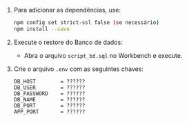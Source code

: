 1. Para adicionar as dependências, use:
    ```bash
    npm config set strict-ssl false (se necessário)
    npm install --save
    ```

2. Execute o restore do Banco de dados:
    - Abra o arquivo `script_bd.sql` no Workbench e execute.

3. Crie o arquivo `.env` com as seguintes chaves:
    ```plaintext
    DB_HOST        = ??????            
    DB_USER        = ??????            
    DB_PASSWORD    = ??????    
    DB_NAME        = ??????          
    DB_PORT        = ??????    
    APP_PORT       = ??????
    ```

